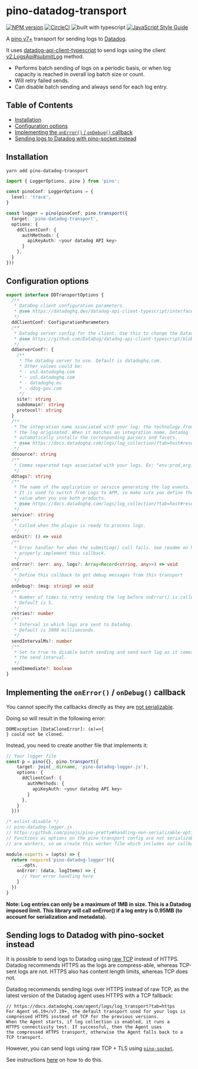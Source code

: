 # pino-datadog-transport

[![NPM version](https://img.shields.io/npm/v/pino-datadog-transport.svg?style=flat-square)](https://www.npmjs.com/package/pino-datadog-transport)
[![CircleCI](https://circleci.com/gh/theogravity/node-pino-datadog-transport.svg?style=svg)](https://circleci.com/gh/theogravity/pino-datadog-transport)
![built with typescript](https://camo.githubusercontent.com/92e9f7b1209bab9e3e9cd8cdf62f072a624da461/68747470733a2f2f666c61742e62616467656e2e6e65742f62616467652f4275696c74253230576974682f547970655363726970742f626c7565)
[![JavaScript Style Guide](https://img.shields.io/badge/code_style-standard-brightgreen.svg)](https://standardjs.com)

A [pino v7+](https://github.com/pinojs/pino) transport for sending logs to [Datadog](https://datadog.com/).

It uses [datadog-api-client-typescript](https://github.com/DataDog/datadog-api-client-typescript) to
send logs using the client [v2.LogsApi#submitLog](https://datadoghq.dev/datadog-api-client-typescript/classes/v2.LogsApi.html) method.

- Performs batch sending of logs on a periodic basis, or when log capacity is reached in overall log batch size or count.
- Will retry failed sends.
- Can disable batch sending and always send for each log entry.

## Table of Contents

<!-- TOC -->

- [Installation](#installation)
- [Configuration options](#configuration-options)
- [Implementing the `onError()` / `onDebug()` callback](#implementing-the-onerror--ondebug-callback)
- [Sending logs to Datadog with pino-socket instead](#sending-logs-to-datadog-with-pino-socket-instead)

<!-- TOC END -->

## Installation

`yarn add pino-datadog-transport`

```typescript
import { LoggerOptions, pino } from 'pino';

const pinoConf: LoggerOptions = {
  level: 'trace',
}

const logger = pino(pinoConf, pino.transport({
  target: 'pino-datadog-transport',
  options: {
    ddClientConf: {
      authMethods: {
        apiKeyAuth: <your datadog API key>
      }
    },
  }
}))
```

## Configuration options

```typescript
export interface DDTransportOptions {
  /**
   * DataDog client configuration parameters.
   * @see https://datadoghq.dev/datadog-api-client-typescript/interfaces/client.Configuration.html
   */
  ddClientConf: ConfigurationParameters
  /**
   * Datadog server config for the client. Use this to change the Datadog server region.
   * @see https://github.com/DataDog/datadog-api-client-typescript/blob/1e1097c68a437894b482701ecbe3d61522429319/packages/datadog-api-client-common/servers.ts#L90
   */
  ddServerConf?: {
    /**
     * The datadog server to use. Default is datadoghq.com.
     * Other values could be:
     * - us3.datadoghq.com
     * - us5.datadoghq.com
     * - datadoghq.eu
     * - ddog-gov.com
     */
    site?: string
    subdomain?: string
    protocol?: string
  }
  /**
   * The integration name associated with your log: the technology from which
   * the log originated. When it matches an integration name, Datadog
   * automatically installs the corresponding parsers and facets.
   * @see https://docs.datadoghq.com/logs/log_collection/?tab=host#reserved-attributes
   */
  ddsource?: string
  /**
   * Comma separated tags associated with your logs. Ex: "env:prod,org:finance"
   */
  ddtags?: string
  /**
   * The name of the application or service generating the log events.
   * It is used to switch from Logs to APM, so make sure you define the same
   * value when you use both products.
   * @see https://docs.datadoghq.com/logs/log_collection/?tab=host#reserved-attributes
   */
  service?: string
  /**
   * Called when the plugin is ready to process logs.
   */
  onInit?: () => void
  /**
   * Error handler for when the submitLog() call fails. See readme on how to
   * properly implement this callback.
   */
  onError?: (err: any, logs?: Array<Record<string, any>>) => void
  /**
   * Define this callback to get debug messages from this transport
   */
  onDebug?: (msg: string) => void
  /**
   * Number of times to retry sending the log before onError() is called.
   * Default is 5.
   */
  retries?: number
  /**
   * Interval in which logs are sent to Datadog.
   * Default is 3000 milliseconds.
   */
  sendIntervalMs?: number
  /**
   * Set to true to disable batch sending and send each log as it comes in. This disables
   * the send interval.
   */
  sendImmediate?: boolean
}
```

## Implementing the `onError()` / `onDebug()` callback

You cannot specify the callbacks directly as they are [not serializable](https://github.com/pinojs/pino-pretty#handling-non-serializable-options).

Doing so will result in the following error:

```
DOMException [DataCloneError]: (e)=>{
} could not be cloned.
```

Instead, you need to create another file that implements it:

```typescript
// Your logger file
const p = pino({}, pino.transport({
    target: join(__dirname, 'pino-datadog-logger.js'),
    options: {
      ddClientConf: {
        authMethods: {
          apiKeyAuth: <your datadog API key>
        }
      },
    }
  }))
```

```typescript
/* eslint-disable */
// pino-datadog-logger.js
// https://github.com/pinojs/pino-pretty#handling-non-serializable-options
// Functions as options on the pino transport config are not serializable as they
// are workers, so we create this worker file which includes our callbacks

module.exports = (opts) => {
  return require('pino-datadog-logger')({
    ...opts,
    onError: (data, logItems) => {
      // Your error handling here
    }
  })
}
```

**Note: Log entries can only be a maximum of 1MB in size. This is a Datadog imposed limit.
This library will call onError() if a log entry is 0.95MB (to account for
serialization and metadata).**

## Sending logs to Datadog with pino-socket instead

It is possible to send logs to Datadog using [raw TCP](https://docs.datadoghq.com/logs/log_collection/?tab=tcp) instead of HTTPS. Datadog
recommends HTTPS as the logs are compress-able, whereas TCP-sent logs are not.
HTTPS also has content length limits, whereas TCP does not.

Datadog recommends sending logs over HTTPS instead of raw TCP, as the latest
version of the Datadog agent uses HTTPS with a TCP fallback:

```
// https://docs.datadoghq.com/agent/logs/log_transport?tab=https
For Agent v6.19+/v7.19+, the default transport used for your logs is
compressed HTTPS instead of TCP for the previous versions.
When the Agent starts, if log collection is enabled, it runs a
HTTPS connectivity test. If successful, then the Agent uses
the compressed HTTPS transport, otherwise the Agent falls back to a TCP transport.
```

However, you can send logs using raw TCP + TLS using [`pino-socket`](https://github.com/pinojs/pino-socket).

See instructions [here](https://github.com/pinojs/pino/issues/1511#issuecomment-1207472871) on how to do this.
